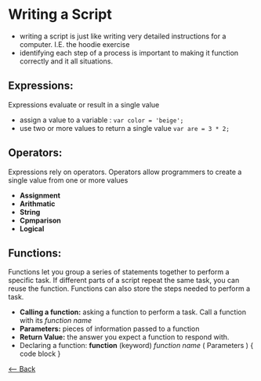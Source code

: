 # Writing a Script
- writing a script is just like writing very detailed instructions for a computer. I.E. the hoodie exercise
- identifying each step of a process is important to making it function correctly and it all situations.

## Expressions:
Expressions evaluate or result in a single value
- assign a value to a variable : `var color = 'beige';`
- use two or more values to return a single value `var are = 3 * 2;`

## Operators:
Expressions rely on operators. Operators allow programmers to create a single value from one or more values
- **Assignment**
- **Arithmatic**
- **String**
- **Cpmparison**
- **Logical**

## Functions:
Functions let you group a series of statements together to perform a specific task. If different parts of a script repeat the same task, you can reuse the function. Functions can also store the steps needed to perform a task.
- **Calling a function:** asking a function to perform a task. Call a function with its *function name*
- **Parameters:** pieces of information passed to a function
- **Return Value:** the answer you expect a function to respond with.
- Declaring a function: **function** (keyword) *function name* ( Parameters ) { code block } 

[<-- Back](README.md)
